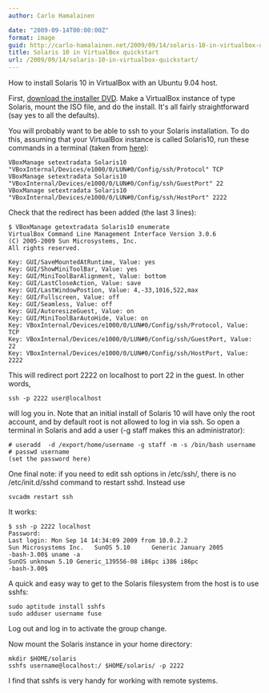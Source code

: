 ```yaml
---
author: Carlo Hamalainen

date: "2009-09-14T00:00:00Z"
format: image
guid: http://carlo-hamalainen.net/2009/09/14/solaris-10-in-virtualbox-quickstart/
title: Solaris 10 in VirtualBox quickstart
url: /2009/09/14/solaris-10-in-virtualbox-quickstart/
---
```

How to install Solaris 10 in VirtualBox with an Ubuntu 9.04 host.

First, [download the installer DVD](http://www.sun.com/software/solaris/). Make a VirtualBox instance of type Solaris, mount the ISO file, and do the install. It's all fairly straightforward (say yes to all the defaults).

You will probably want to be able to ssh to your Solaris installation. To do this, assuming that your VirtualBox instance is called Solaris10, run these commands in a terminal (taken from [here](http://kdl.nobugware.com/post/2009/02/17/virtualbox-nat-ssh-guest/)):

    VBoxManage setextradata Solaris10  "VBoxInternal/Devices/e1000/0/LUN#0/Config/ssh/Protocol" TCP
    VBoxManage setextradata Solaris10  "VBoxInternal/Devices/e1000/0/LUN#0/Config/ssh/GuestPort" 22
    VBoxManage setextradata Solaris10  "VBoxInternal/Devices/e1000/0/LUN#0/Config/ssh/HostPort" 2222

Check that the redirect has been added (the last 3 lines):

    $ VBoxManage getextradata Solaris10 enumerate
    VirtualBox Command Line Management Interface Version 3.0.6
    (C) 2005-2009 Sun Microsystems, Inc.
    All rights reserved.

    Key: GUI/SaveMountedAtRuntime, Value: yes
    Key: GUI/ShowMiniToolBar, Value: yes
    Key: GUI/MiniToolBarAlignment, Value: bottom
    Key: GUI/LastCloseAction, Value: save
    Key: GUI/LastWindowPostion, Value: 4,-33,1016,522,max
    Key: GUI/Fullscreen, Value: off
    Key: GUI/Seamless, Value: off
    Key: GUI/AutoresizeGuest, Value: on
    Key: GUI/MiniToolBarAutoHide, Value: on
    Key: VBoxInternal/Devices/e1000/0/LUN#0/Config/ssh/Protocol, Value: TCP
    Key: VBoxInternal/Devices/e1000/0/LUN#0/Config/ssh/GuestPort, Value: 22
    Key: VBoxInternal/Devices/e1000/0/LUN#0/Config/ssh/HostPort, Value: 2222

This will redirect port 2222 on localhost to port 22 in the guest. In other words,

    ssh -p 2222 user@localhost

will log you in. Note that an initial install of Solaris 10 will have only the root account, and by default root is not allowed to log in via ssh. So open a terminal in Solaris and add a user (-g staff makes this an administrator):

    # useradd  -d /export/home/username -g staff -m -s /bin/bash username
    # passwd username
    (set the password here)

One final note: if you need to edit ssh options in /etc/ssh/, there is no /etc/init.d/sshd command to restart sshd. Instead use 

    svcadm restart ssh

It works:

    $ ssh -p 2222 localhost
    Password:
    Last login: Mon Sep 14 14:34:09 2009 from 10.0.2.2
    Sun Microsystems Inc.   SunOS 5.10      Generic January 2005
    -bash-3.00$ uname -a
    SunOS unknown 5.10 Generic_139556-08 i86pc i386 i86pc
    -bash-3.00$

A quick and easy way to get to the Solaris filesystem from the host is to use sshfs:

    sudo aptitude install sshfs
    sudo adduser username fuse

Log out and log in to activate the group change.

Now mount the Solaris instance in your home directory:

    mkdir $HOME/solaris
    sshfs username@localhost:/ $HOME/solaris/ -p 2222

I find that sshfs is very handy for working with remote systems.
